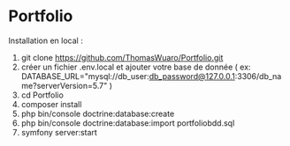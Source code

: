 # Portfolio

Installation en local : 
  1) git clone https://github.com/ThomasWuaro/Portfolio.git 
  2) créer un fichier .env.local et ajouter votre base de donnée ( ex: DATABASE_URL="mysql://db_user:db_password@127.0.0.1:3306/db_name?serverVersion=5.7" ) 
  3) cd Portfolio 
  4) composer install 
  5) php bin/console doctrine:database:create 
  6) php bin/console doctrine:database:import portfoliobdd.sql 
  7) symfony server:start 

